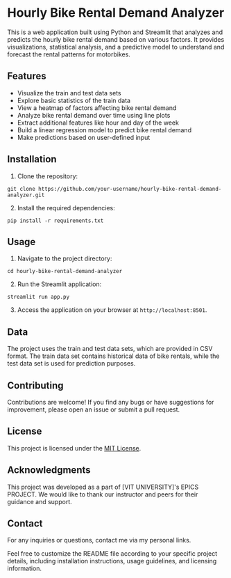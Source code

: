 
# Hourly Bike Rental Demand Analyzer

This is a web application built using Python and Streamlit that analyzes and predicts the hourly bike rental demand based on various factors. It provides visualizations, statistical analysis, and a predictive model to understand and forecast the rental patterns for motorbikes.

## Features

- Visualize the train and test data sets
- Explore basic statistics of the train data
- View a heatmap of factors affecting bike rental demand
- Analyze bike rental demand over time using line plots
- Extract additional features like hour and day of the week
- Build a linear regression model to predict bike rental demand
- Make predictions based on user-defined input

## Installation

1. Clone the repository:

```
git clone https://github.com/your-username/hourly-bike-rental-demand-analyzer.git
```

2. Install the required dependencies:

```
pip install -r requirements.txt
```

## Usage

1. Navigate to the project directory:

```
cd hourly-bike-rental-demand-analyzer
```

2. Run the Streamlit application:

```
streamlit run app.py
```

3. Access the application on your browser at `http://localhost:8501`.

## Data

The project uses the train and test data sets, which are provided in CSV format. The train data set contains historical data of bike rentals, while the test data set is used for prediction purposes.

## Contributing

Contributions are welcome! If you find any bugs or have suggestions for improvement, please open an issue or submit a pull request.

## License

This project is licensed under the [MIT License](https://opensource.org/licenses/MIT).

## Acknowledgments

This project was developed as a part of [VIT UNIVERSITY]'s EPICS PROJECT. We would like to thank our instructor and peers for their guidance and support.

## Contact

For any inquiries or questions, contact me via my personal links.

Feel free to customize the README file according to your specific project details, including installation instructions, usage guidelines, and licensing information.
